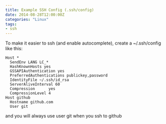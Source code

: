 ```yaml
---
title: Example SSH Config (.ssh/config)
date: 2014-08-28T12:00:00Z
categories: "Linux"
tags:
- ssh
---
```

To make it easier to ssh (and enable autocomplete), create a ~/.ssh/config like
this:
```ssh
Host *
  SendEnv LANG LC_*
  HashKnownHosts yes
  GSSAPIAuthentication yes
  PreferredAuthentications publickey,password
  IdentityFile ~/.ssh/id_rsa
  ServerAliveInterval 60
  Compression      yes
  CompressionLevel 4
Host github
  Hostname github.com
  User git
```

and you will always use user git when you ssh to github

